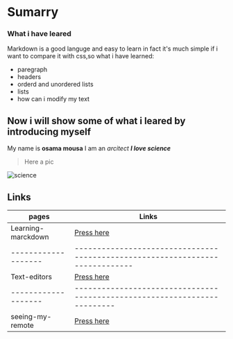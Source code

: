 # Sumarry 
### What i have leared

Markdown is a good languge and easy to learn in fact it's much simple if i want to compare it with css,so what i have learned:

* paregraph
* headers
* orderd and unordered lists
* lists
* how can i modify my text

## Now i will show some of what i leared by introducing myself
My name is **osama mousa**
I am an *arcitect*
***I love science***
>Here a pic

![science](https://www.for9a.com/images/blog/2019/05/26/640x360-3chilliwack-scienceworldontheroad.png)

## Links

pages              | Links
---------------|--------------------------------------------------------------------
Learning-marckdown | [Press here](https://osamamousa204.github.io/learning-journal/learning-markdown)
-------------------|-----------------------------------------------------------------------------
Text-editors       | [Press here](https://osamamousa204.github.io/learning-journal/Text-editors)
-------------------|-------------------------------------------------------------------------
seeing-my-remote   | [Press here](https://osamamousa204.github.io/learning-journal/seeing-my-remote)
